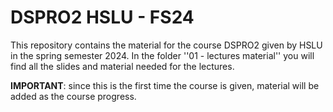 # DSPRO2 HSLU - FS24
This repository contains the material for the course DSPRO2 given by HSLU in the spring semester 2024.
In the folder ''01 - lectures material'' you will find all the slides and material needed for the lectures.

**IMPORTANT**: since this is the first time the course is given, material will be added as the course progress.
